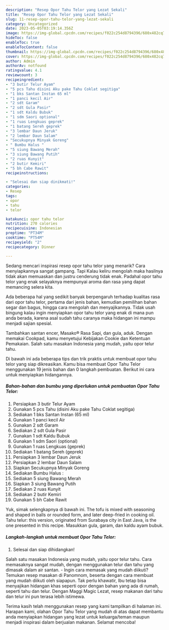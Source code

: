 ```yaml
---
description: "Resep Opor Tahu Telor yang Lezat Sekali"
title: "Resep Opor Tahu Telor yang Lezat Sekali"
slug: 11-resep-opor-tahu-telor-yang-lezat-sekali
category: Uncategorized
date: 2023-05-05T03:19:14.356Z
image: https://img-global.cpcdn.com/recipes/f022c254d8794396/680x482cq70/opor-tahu-telor-foto-resep-utama.jpg
hideToc: false
enableToc: true
enableTocContent: false
thumbnail: https://img-global.cpcdn.com/recipes/f022c254d8794396/680x482cq70/opor-tahu-telor-foto-resep-utama.jpg
cover: https://img-global.cpcdn.com/recipes/f022c254d8794396/680x482cq70/opor-tahu-telor-foto-resep-utama.jpg
author: Admin
authorAv: notfound
ratingvalue: 4.1
reviewcount: 3
recipeingredient:
- "3 butir Telur Ayam"
- "5 pcs Tahu disini Aku pake Tahu Coklat segitiga"
- "1 bks Santan Instan 65 ml"
- "1 panci kecil Air"
- "2 sdt Garam"
- "2 sdt Gula Pasir"
- "1 sdt Kaldu Bubuk"
- "1 sdm Saori optional"
- "1 ruas Lengkuas geprek"
- "1 batang Sereh geprek"
- "3 lembar Daun Jeruk"
- "2 lembar Daun Salam"
- "Secukupnya Minyak Goreng"
- " Bumbu Halus "
- "5 siung Bawang Merah"
- "3 siung Bawang Putih"
- "2 ruas Kunyit"
- "2 butir Kemiri"
- "5 bh Cabe Rawit"
recipeinstructions:

- "Selesai dan siap dinikmati!"
categories:
- Resep
tags:
- opor
- tahu
- telor

katakunci: opor tahu telor 
nutrition: 270 calories
recipecuisine: Indonesian
preptime: "PT34M"
cooktime: "PT54M"
recipeyield: "2"
recipecategory: Dinner

---
```



Sedang mencari inspirasi resep opor tahu telor yang menarik? Cara menyiapkannya sangat gampang. Tapi Kalau keliru mengolah maka hasilnya tidak akan memuaskan dan justru cenderung tidak enak. Padahal opor tahu telor yang enak selayaknya mempunyai aroma dan rasa yang dapat memancing selera kita.


Ada beberapa hal yang sedikit banyak berpengaruh terhadap kualitas rasa dari opor tahu telor, pertama dari jenis bahan, kemudian pemilihan bahan segar dan bagus, hingga cara mengolah dan menyajikannya. Tidak usah bingung kalau ingin menyiapkan opor tahu telor yang enak di mana pun anda berada, karena asal sudah tahu caranya maka hidangan ini mampu menjadi sajian spesial.

Tambahkan santan encer, Masako® Rasa Sapi, dan gula, aduk. Dengan memakai Cookpad, kamu menyetujui Kebijakan Cookie dan Ketentuan Pemakaian. Salah satu masakan Indonesia yang mudah, yaitu opor telur tahu.


Di bawah ini ada beberapa tips dan trik praktis untuk membuat opor tahu telor yang siap dikreasikan. Kamu bisa membuat Opor Tahu Telor menggunakan 19 jenis bahan dan 0 langkah pembuatan. Berikut ini cara untuk menyiapkan hidangannya.

<!--inarticleads1-->

##### Bahan-bahan dan bumbu yang diperlukan untuk pembuatan Opor Tahu Telor:

1. Persiapkan 3 butir Telur Ayam
1. Gunakan 5 pcs Tahu (disini Aku pake Tahu Coklat segitiga)
1. Sediakan 1 bks Santan Instan (65 ml)
1. Gunakan 1 panci kecil Air
1. Gunakan 2 sdt Garam
1. Sediakan 2 sdt Gula Pasir
1. Gunakan 1 sdt Kaldu Bubuk
1. Gunakan 1 sdm Saori (optional)
1. Gunakan 1 ruas Lengkuas (geprek)
1. Sediakan 1 batang Sereh (geprek)
1. Persiapkan 3 lembar Daun Jeruk
1. Persiapkan 2 lembar Daun Salam
1. Siapkan Secukupnya Minyak Goreng
1. Sediakan  Bumbu Halus :
1. Sediakan 5 siung Bawang Merah
1. Siapkan 3 siung Bawang Putih
1. Sediakan 2 ruas Kunyit
1. Sediakan 2 butir Kemiri
1. Gunakan 5 bh Cabe Rawit


Yuk, simak selengkapnya di bawah ini. The tofu is mixed with seasoning and shaped in balls or rounded form, and later deep-fried in cooking oil. Tahu telur: this version, originated from Surabaya city in East Java, is the one presented in this recipe. Masukkan gula, garam, dan kaldu ayam bubuk. 

<!--inarticleads2-->

##### Langkah-langkah untuk membuat Opor Tahu Telor:


1. Selesai dan siap dihidangkan!

Salah satu masakan Indonesia yang mudah, yaitu opor telur tahu. Cara memasaknya sangat mudah, dengan menggunakan telur dan tahu yang dimasak dalam air santan. - Ingin cara memasak yang mudah diikuti? Temukan resep masakan di Panomnom, beserta dengan cara membuat yang mudah diikuti oleh siapapun. Tak perlu khawatir, Ibu tetap bisa menyajikan hidangan khas seperti opor dengan bahan yang ada di rumah, seperti tahu dan telur. Dengan Maggi Magic Lezat, resep makanan dari tahu dan telur ini pun terasa lebih istimewa. 

Terima kasih telah menggunakan resep yang kami tampilkan di halaman ini. Harapan kami, olahan Opor Tahu Telor yang mudah di atas dapat membantu anda menyiapkan hidangan yang lezat untuk keluarga/teman maupun menjadi inspirasi dalam berjualan makanan. Selamat mencoba!
